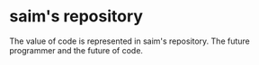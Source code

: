# saim's repository
 The value of code is represented in saim's repository. The future programmer and the future of code.
